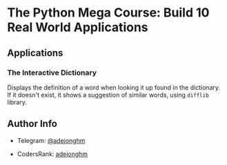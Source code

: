 # The Python Mega Course: Build 10 Real World Applications

## Applications

### The Interactive Dictionary

Displays the definition of a word when looking it up found in the dictionary. If it doesn't exist, it shows a suggestion of similar words, using `difflib` library.

## Author Info

- Telegram: [@adejonghm](https://t.me/adejonghm)

- CodersRank: [adejonghm](https://profile.codersrank.io/user/adejonghm/)